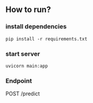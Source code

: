 ## How to run? 
### install dependencies
```
pip install -r requirements.txt
```
### start server
```
uvicorn main:app
```
### Endpoint
POST /predict 